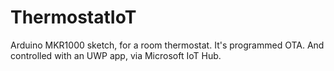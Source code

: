# ThermostatIoT

Arduino MKR1000 sketch, for a room thermostat. It's programmed OTA. And controlled with an UWP app, via Microsoft IoT Hub.